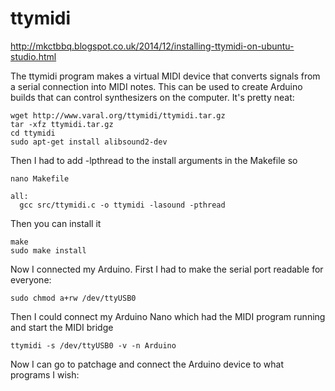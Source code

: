 # ttymidi

http://mkctbbq.blogspot.co.uk/2014/12/installing-ttymidi-on-ubuntu-studio.html

The ttymidi program makes a virtual MIDI device that converts signals from a serial connection into MIDI notes. This can be used to create Arduino builds that can control synthesizers on the computer. It's pretty neat: 

    wget http://www.varal.org/ttymidi/ttymidi.tar.gz
    tar -xfz ttymidi.tar.gz
    cd ttymidi
    sudo apt-get install alibsound2-dev

Then I had to add -lpthread to the install arguments in the Makefile so 

    nano Makefile

    all:
      gcc src/ttymidi.c -o ttymidi -lasound -pthread


Then you can install it 

    make
    sudo make install

Now I connected my Arduino. First I had to make the serial port readable for everyone: 

    sudo chmod a+rw /dev/ttyUSB0

Then I could connect my Arduino Nano which had the MIDI program running and start the MIDI bridge 

    ttymidi -s /dev/ttyUSB0 -v -n Arduino

Now I can go to patchage and connect the Arduino device to what programs I wish:
